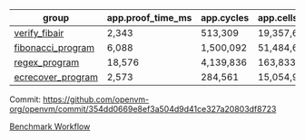 | group | app.proof_time_ms | app.cycles | app.cells_used | leaf.proof_time_ms | leaf.cycles | leaf.cells_used |
| -- | -- | -- | -- | -- | -- | -- |
| [verify_fibair](https://github.com/openvm-org/openvm/blob/benchmark-results/benchmarks/verify_fibair-354dd0669e8ef3a504d9d41ce327a20803df8723.md) | 2,343 |  513,309 |  19,357,682 |- | - | - |
| [fibonacci_program](https://github.com/openvm-org/openvm/blob/benchmark-results/benchmarks/fibonacci-354dd0669e8ef3a504d9d41ce327a20803df8723.md) | 6,088 |  1,500,092 |  51,484,605 | 7,808 |  1,781,348 |  68,756,259 |
| [regex_program](https://github.com/openvm-org/openvm/blob/benchmark-results/benchmarks/regex-354dd0669e8ef3a504d9d41ce327a20803df8723.md) | 18,576 |  4,139,836 |  163,833,427 | 17,072 |  3,015,682 |  142,081,897 |
| [ecrecover_program](https://github.com/openvm-org/openvm/blob/benchmark-results/benchmarks/ecrecover-354dd0669e8ef3a504d9d41ce327a20803df8723.md) | 2,573 |  284,561 |  15,054,935 | 22,476 |  4,146,315 |  203,262,411 |


Commit: https://github.com/openvm-org/openvm/commit/354dd0669e8ef3a504d9d41ce327a20803df8723

[Benchmark Workflow](https://github.com/openvm-org/openvm/actions/runs/12940344534)
